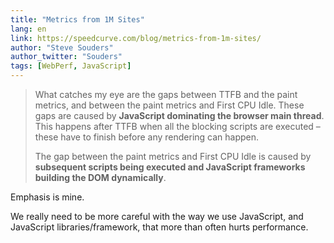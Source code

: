 ```yaml
---
title: "Metrics from 1M Sites"
lang: en
link: https://speedcurve.com/blog/metrics-from-1m-sites/
author: "Steve Souders"
author_twitter: "Souders"
tags: [WebPerf, JavaScript]
---
```


> What catches my eye are the gaps between TTFB and the paint metrics, and between the paint metrics and First CPU Idle. These gaps are caused by **JavaScript dominating the browser main thread**. This happens after TTFB when all the blocking scripts are executed – these have to finish before any rendering can happen.
>
> The gap between the paint metrics and First CPU Idle is caused by **subsequent scripts being executed and JavaScript frameworks building the DOM dynamically**.

Emphasis is mine.

We really need to be more careful with the way we use JavaScript, and JavaScript libraries/framework, that more than often hurts performance.

